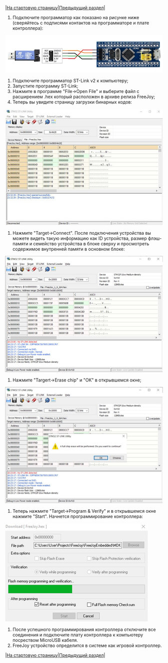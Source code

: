 |[На стартовую страницу](../README.md)|[Предыдущий раздел](../Прошивка-контроллера.md)|

1. Подключите программатор как показано на рисунке ниже (сверяйтесь с подписями контактов на программаторе и плате контроллера):

![](../images/1.jpg)

1. Подключите программатор ST-Link v2 к компьютеру;
1. Запустите программу ST-Link;
1. Нажмите в программе "File->Open File" и выберите файл с расширением .hex который расположен в архиве релиза FreeJoy;
1. Теперь вы увидите страницу загрузки бинарных кодов:

![](../images/2.jpg)

1. Нажмите "Target->Connect". После подключения устройства вы можете видеть такую информацию как ID устройства, размер флэш-памяти и семейство устройства в блоке сверху и просмотреть содержимое внутренней памяти в основном блоке:

![](../images/3.jpg)

1. Нажмите "Targert->Erase chip" и "OK" в открывшемся окне;

![](../images/4.jpg)

1. Теперь нажмите "Target->Program & Verify" и в открывшемся окне нажмите "Start". Начнется программирование контроллера:

![](../images/5.jpg)

1. После успешного программирования контроллера отключите все соединения и подключите плату контроллера к компьютеру посреством MicroUSB кабеля.
1. FreeJoy устройство определится в системе как игровой контроллер.

|[На стартовую страницу](../README.md)|[Предыдущий раздел](../Прошивка-контроллера.md)|
